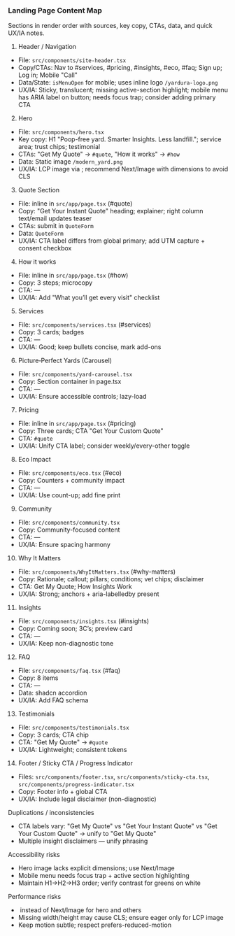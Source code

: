 ### Landing Page Content Map

Sections in render order with sources, key copy, CTAs, data, and quick UX/IA notes.

1. Header / Navigation

- File: `src/components/site-header.tsx`
- Copy/CTAs: Nav to #services, #pricing, #insights, #eco, #faq; Sign up; Log in; Mobile "Call"
- Data/State: `isMenuOpen` for mobile; uses inline logo `/yardura-logo.png`
- UX/IA: Sticky, translucent; missing active-section highlight; mobile menu has ARIA label on button; needs focus trap; consider adding primary CTA

2. Hero

- File: `src/components/hero.tsx`
- Key copy: H1 "Poop-free yard. Smarter Insights. Less landfill."; service area; trust chips; testimonial
- CTAs: "Get My Quote" → `#quote`, "How it works" → `#how`
- Data: Static image `/modern_yard.png`
- UX/IA: LCP image via <img>; recommend Next/Image with dimensions to avoid CLS

3. Quote Section

- File: inline in `src/app/page.tsx` (#quote)
- Copy: "Get Your Instant Quote" heading; explainer; right column text/email updates teaser
- CTAs: submit in `QuoteForm`
- Data: `QuoteForm`
- UX/IA: CTA label differs from global primary; add UTM capture + consent checkbox

4. How it works

- File: inline in `src/app/page.tsx` (#how)
- Copy: 3 steps; microcopy
- CTA: —
- UX/IA: Add "What you’ll get every visit" checklist

5. Services

- File: `src/components/services.tsx` (#services)
- Copy: 3 cards; badges
- CTA: —
- UX/IA: Good; keep bullets concise, mark add-ons

6. Picture‑Perfect Yards (Carousel)

- File: `src/components/yard-carousel.tsx`
- Copy: Section container in page.tsx
- CTA: —
- UX/IA: Ensure accessible controls; lazy-load

7. Pricing

- File: inline in `src/app/page.tsx` (#pricing)
- Copy: Three cards; CTA "Get Your Custom Quote"
- CTA: `#quote`
- UX/IA: Unify CTA label; consider weekly/every-other toggle

8. Eco Impact

- File: `src/components/eco.tsx` (#eco)
- Copy: Counters + community impact
- CTA: —
- UX/IA: Use count-up; add fine print

9. Community

- File: `src/components/community.tsx`
- Copy: Community-focused content
- CTA: —
- UX/IA: Ensure spacing harmony

10. Why It Matters

- File: `src/components/WhyItMatters.tsx` (#why-matters)
- Copy: Rationale; callout; pillars; conditions; vet chips; disclaimer
- CTA: Get My Quote; How Insights Work
- UX/IA: Strong; anchors + aria-labelledby present

11. Insights

- File: `src/components/insights.tsx` (#insights)
- Copy: Coming soon; 3C’s; preview card
- CTA: —
- UX/IA: Keep non-diagnostic tone

12. FAQ

- File: `src/components/faq.tsx` (#faq)
- Copy: 8 items
- CTA: —
- Data: shadcn accordion
- UX/IA: Add FAQ schema

13. Testimonials

- File: `src/components/testimonials.tsx`
- Copy: 3 cards; CTA chip
- CTA: "Get My Quote" → `#quote`
- UX/IA: Lightweight; consistent tokens

14. Footer / Sticky CTA / Progress Indicator

- Files: `src/components/footer.tsx`, `src/components/sticky-cta.tsx`, `src/components/progress-indicator.tsx`
- Copy: Footer info + global CTA
- UX/IA: Include legal disclaimer (non-diagnostic)

Duplications / inconsistencies

- CTA labels vary: "Get My Quote" vs "Get Your Instant Quote" vs "Get Your Custom Quote" → unify to "Get My Quote"
- Multiple insight disclaimers — unify phrasing

Accessibility risks

- Hero image lacks explicit dimensions; use Next/Image
- Mobile menu needs focus trap + active section highlighting
- Maintain H1→H2→H3 order; verify contrast for greens on white

Performance risks

- <img> instead of Next/Image for hero and others
- Missing width/height may cause CLS; ensure eager only for LCP image
- Keep motion subtle; respect prefers-reduced-motion
